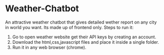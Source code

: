 # Weather-Chatbot
An attractive weather chatbot that gives detailed wether report on any city in world you want.
Its made up of frontend only.
Steps to run it:
  1. Go to open weather website get their API keys by creating an account.
  2. Download the html,css,javascript files and place it inside a single folder.
  3. Run it in any web browser (chrome).
